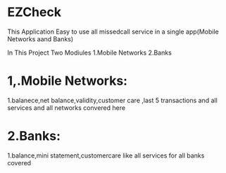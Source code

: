 # EZCheck
This Application Easy to use all missedcall service in a single app(Mobile Networks aand Banks)

In  This Project Two Modiules 
1.Mobile Networks
2.Banks

1,.Mobile Networks:
===================
1.balanece,net balance,validity,customer care ,last 5 transactions and all services and all networks convered here

2.Banks:
===============
1.balance,mini statement,customercare like all services for all banks covered 
